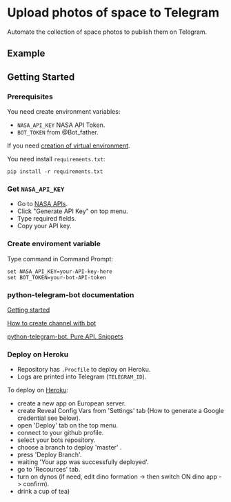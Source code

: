 # Upload photos of space to Telegram
Automate the collection of space photos to publish them on Telegram.

## Example

## Getting Started
### Prerequisites

You need create environment variables:
- `NASA_API_KEY` NASA API Token.
- `BOT_TOKEN` from @Bot_father.

If you need [creation of virtual environment](https://vc.ru/dev/240211-nastroyka-rabochego-okruzheniya-na-windows-dlya-raboty-s-python).

You need install `requirements.txt`:
```    
pip install -r requirements.txt
```

### Get `NASA_API_KEY`
- Go to [NASA APIs](https://api.nasa.gov/).
- Click "Generate API Key" on top menu.
- Type required fields.
- Copy your API key.

### Create enviroment variable
Type command in Command Prompt:
```
set NASA_API_KEY=your-API-key-here
set BOT_TOKEN=your-bot-API-token
```

### python-telegram-bot documentation
[Getting started](https://python-telegram-bot.org/)

[How to create channel with bot](https://smmplanner.com/blog/otlozhennyj-posting-v-telegram/)

[python-telegram-bot. Pure API. Snippets](https://github.com/python-telegram-bot/python-telegram-bot/wiki/Code-snippets#working-with-files-and-media)

### Deploy on Heroku
- Repository has `.Procfile` to deploy on Heroku.
- Logs are printed into Telegram (`TELEGRAM_ID`).

To deploy on [Heroku](https://heroku.com/): 
- create a new app on European server.
- create Reveal Config Vars from 'Settings' tab (How to generate a Google credential see below). 
- open 'Deploy' tab on the top menu.
- connect to your github profile.
- select your bots repository.
- choose a branch to deploy 'master' .
- press 'Deploy Branch'.
- waiting 'Your app was successfully deployed'.
- go to 'Recources' tab.
- turn on dynos (if need, edit dino formation -> then switch ON dino app -> confirm).
- drink a cup of tea)
